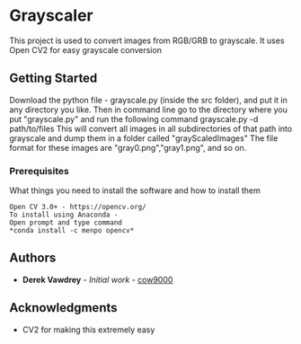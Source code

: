 # Grayscaler

This project is used to convert images from RGB/GRB to grayscale. It uses Open CV2 for easy grayscale conversion

## Getting Started

Download the python file - grayscale.py (inside the src folder), and put it in any directory you like.
Then in command line go to the directory where you put "grayscale.py" and run the following command
grayscale.py -d path/to/files
This will convert all images in all subdirectories of that path into grayscale and dump them in a folder called "grayScaledImages"
The file format for these images are "gray0.png","gray1.png", and so on.

### Prerequisites

What things you need to install the software and how to install them

```
Open CV 3.0+ - https://opencv.org/
To install using Anaconda - 
Open prompt and type command
*conda install -c menpo opencv*
```
## Authors

* **Derek Vawdrey** - *Initial work* - [cow9000](https://github.com/cow9000)

## Acknowledgments

* CV2 for making this extremely easy
